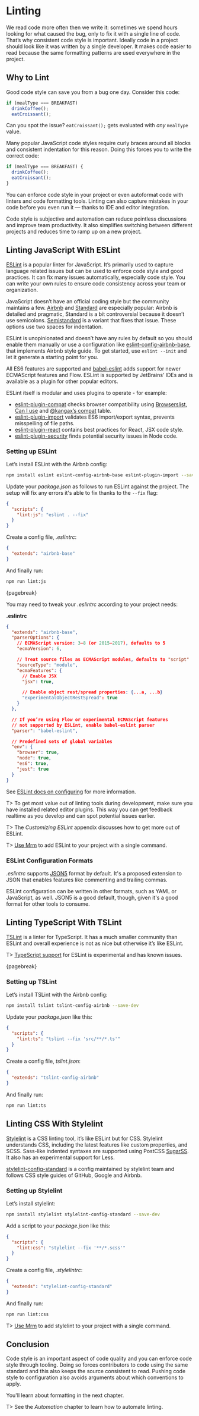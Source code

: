 # Linting

We read code more often then we write it: sometimes we spend hours looking for what caused the bug, only to fix it with a single line of code. That’s why consistent code style is important. Ideally code in a project should look like it was written by a single developer. It makes code easier to read because the same formatting patterns are used everywhere in the project.

## Why to Lint

Good code style can save you from a bug one day. Consider this code:

<!-- prettier-ignore -->
```js
if (mealType === BREAKFAST)
  drinkCoffee();
  eatCroissant();
```

Can you spot the issue? `eatCroissant();` gets evaluated with _any_ `mealType` value.

Many popular JavaScript code styles require curly braces around all blocks and consistent indentation for this reason. Doing this forces you to write the correct code:

```js
if (mealType === BREAKFAST) {
  drinkCoffee();
  eatCroissant();
}
```

You can enforce code style in your project or even autoformat code with linters and code formatting tools. Linting can also capture mistakes in your code before you even run it — thanks to IDE and editor integration.

Code style is subjective and automation can reduce pointless discussions and improve team productivity. It also simplifies switching between different projects and reduces time to ramp up on a new project.

## Linting JavaScript With ESLint

[ESLint](http://eslint.org/) is a popular linter for JavaScript. It’s primarily used to capture language related issues but can be used to enforce code style and good practices. It can fix many issues automatically, especially code style. You can write your own rules to ensure code consistency across your team or organization.

JavaScript doesn’t have an official coding style but the community maintains a few. [Airbnb](https://github.com/airbnb/javascript) and [Standard](http://standardjs.com/) are especially popular: Airbnb is detailed and pragmatic, Standard is a bit controversial because it doesn’t use semicolons. [Semistandard](https://www.npmjs.com/package/semistandard) is a variant that fixes that issue. These options use two spaces for indentation.

ESLint is unopinionated and doesn’t have any rules by default so you should enable them manually or use a configuration like [eslint-config-airbnb-base](https://www.npmjs.com/package/eslint-config-airbnb-base), that implements Airbnb style guide. To get started, use `eslint --init` and let it generate a starting point for you.

All ES6 features are supported and [babel-eslint](https://www.npmjs.com/package/babel-eslint) adds support for newer ECMAScript features and Flow. ESLint is supported by JetBrains’ IDEs and is available as a plugin for other popular editors.

ESLint itself is modular and uses plugins to operate - for example:

* [eslint-plugin-compat](https://www.npmjs.com/package/eslint-plugin-compat) checks browser compatibility using [Browserslist](https://github.com/ai/browserslist), [Can I use](http://caniuse.com/) and [@kangax’s compat](http://kangax.github.io/compat-table/es6/) table.
* [eslint-plugin-import](https://www.npmjs.com/package/eslint-plugin-import) validates ES6 import/export syntax, prevents misspelling of file paths.
* [eslint-plugin-react](https://www.npmjs.com/package/eslint-plugin-react) contains best practices for React, JSX code style.
* [eslint-plugin-security](https://www.npmjs.com/package/eslint-plugin-security) finds potential security issues in Node code.

### Setting up ESLint

Let’s install ESLint with the Airbnb config:

```bash
npm install eslint eslint-config-airbnb-base eslint-plugin-import --save-dev
```

Update your _package.json_ as follows to run ESLint against the project. The setup will fix any errors it's able to fix thanks to the `--fix` flag:

```json
{
  "scripts": {
    "lint:js": "eslint . --fix"
  }
}
```

Create a config file, _.eslintrc_:

```json
{
  "extends": "airbnb-base"
}
```

And finally run:

```bash
npm run lint:js
```

{pagebreak}

You may need to tweak your _.eslintrc_ according to your project needs:

**.eslintrc**

```json
{
  "extends": "airbnb-base",
  "parserOptions": {
    // ECMAScript version: 3—8 (or 2015—2017), defaults to 5
    "ecmaVersion": 6,

    // Treat source files as ECMAScript modules, defaults to "script"
    "sourceType": "module",
    "ecmaFeatures": {
      // Enable JSX
      "jsx": true,

      // Enable object rest/spread properties: {...a, ...b}
      "experimentalObjectRestSpread": true
    }
  },

  // If you’re using Flow or experimental ECMAScript features
  // not supported by ESLint, enable babel-eslint parser
  "parser": "babel-eslint",

  // Predefined sets of global variables
  "env": {
    "browser": true,
    "node": true,
    "es6": true,
    "jest": true
  }
}
```

See [ESLint docs on configuring](http://eslint.org/docs/user-guide/configuring) for more information.

T> To get most value out of linting tools during development, make sure you have installed related editor plugins. This way you can get feedback realtime as you develop and can spot potential issues earlier.

T> The _Customizing ESLint_ appendix discusses how to get more out of ESLint.

T> [Use Mrm](https://github.com/sapegin/mrm-tasks/tree/master/packages/mrm-task-eslint) to add ESLint to your project with a single command.

### ESLint Configuration Formats

_.eslintrc_ supports [JSON5](http://json5.org/) format by default. It's a proposed extension to JSON that enables features like commenting and trailing commas.

ESLint configuration can be written in other formats, such as YAML or JavaScript, as well. JSON5 is a good default, though, given it's a good format for other tools to consume.

## Linting TypeScript With TSLint

[TSLint](https://palantir.github.io/tslint/) is a linter for TypeScript. It has a much smaller community than ESLint and overall experience is not as nice but otherwise it’s like ESLint.

T> [TypeScript support](https://github.com/eslint/typescript-eslint-parser) for ESLint is experimental and has known issues.

{pagebreak}

### Setting up TSLint

Let’s install TSLint with the Airbnb config:

```bash
npm install tslint tslint-config-airbnb --save-dev
```

Update your _package.json_ like this:

```json
{
  "scripts": {
    "lint:ts": "tslint --fix 'src/**/*.ts'"
  }
}
```

Create a config file, _tslint.json_:

```json
{
  "extends": "tslint-config-airbnb"
}
```

And finally run:

```bash
npm run lint:ts
```

## Linting CSS With Stylelint

[Stylelint](https://stylelint.io/) is a CSS linting tool, it’s like ESLint but for CSS. Stylelint understands CSS, including the latest features like custom properties, and SCSS. Sass-like indented syntaxes are supported using PostCSS [SugarSS](https://github.com/postcss/sugarss). It also has an experimental support for Less.

[stylelint-config-standard](https://www.npmjs.com/package/stylelint-config-standard) is a config maintained by stylelint team and follows CSS style guides of GitHub, Google and Airbnb.

### Setting up Stylelint

Let’s install stylelint:

```bash
npm install stylelint stylelint-config-standard --save-dev
```

Add a script to your _package.json_ like this:

```json
{
  "scripts": {
    "lint:css": "stylelint --fix '**/*.scss'"
  }
}
```

Create a config file, _.stylelintrc_:

```json
{
  "extends": "stylelint-config-standard"
}
```

And finally run:

```bash
npm run lint:css
```

T> [Use Mrm](https://github.com/sapegin/mrm-tasks/tree/master/packages/mrm-task-stylelint) to add stylelint to your project with a single command.

## Conclusion

Code style is an important aspect of code quality and you can enforce code style through tooling. Doing so forces contributors to code using the same standard and this also keeps the source consistent to read. Pushing code style to configuration also avoids arguments about which conventions to apply.

You'll learn about formatting in the next chapter.

T> See the _Automation_ chapter to learn how to automate linting.
